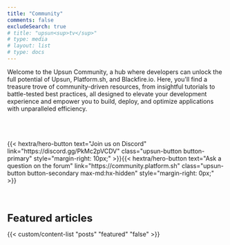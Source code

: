 ```yaml
---
title: "Community"
comments: false
excludeSearch: true
# title: "upsun<sup>tv</sup>"
# type: media
# layout: list
# type: docs
---
```


Welcome to the Upsun Community, a hub where developers can unlock the full potential of Upsun, Platform.sh, and Blackfire.io. Here, you'll find a treasure trove of community-driven resources, from insightful tutorials to battle-tested best practices, all designed to elevate your development experience and empower you to build, deploy, and optimize applications with unparalleled efficiency.

<!-- {{% custom/contributors %}} -->

<div class="hx-text-center hx-mt-6" style="margin-top: 4rem;">
{{< hextra/hero-button text="Join us on Discord" link="https://discord.gg/PkMc2pVCDV" 
  class="upsun-button button-primary" style="margin-right: 10px;"
>}}{{< hextra/hero-button text="Ask a question on the forum" link="https://community.platform.sh" 
  class="upsun-button button-secondary max-md:hx-hidden" style="margin-right: 0px;"
>}}
</div>

<div class="hx-mt-6 hx-text-center" style="margin-top: 4rem; font-size: 1.5rem; font-weight: 700;">
Featured articles
</div>

{{< custom/content-list "posts" "featured" "false" >}}

<!-- <div class="hx-mt-6 hx-text-center" style="margin-top: 4rem; font-size: 1.5rem; font-weight: 700;">
Meet the team
</div>

Lorem ipsum dolor sit amet, consectetur adipiscing elit. Phasellus vitae nunc non tellus euismod pretium. Nam justo dui, venenatis in fermentum sit amet, vulputate ut enim. Aenean finibus felis id egestas aliquet.

<div class="hx-text-center hx-mt-6" style="margin-top: 2rem;">
{{< hextra/hero-button text="Meet the team" link="/community/engage/people/" 
  class="upsun-button button-primary" style="margin-right: 10px;"
>}}
</div> -->

<!-- ## What's new -->

<!-- {{< custom/whats-new >}} -->

<!-- ## Contributors

Thanks to all our awesome contributors!

{{% custom/contributors %}} -->

<!-- ## Meet the Upsun team

<div class="hx-text-center hx-mt-6">
{{< hextra/hero-button text="Meet the team" link="/community/engage/people/" 
  class="upsun-button button-primary" style="margin-right: 10px;"
>}}
</div> -->

<!-- {{< custom/people >}} -->

